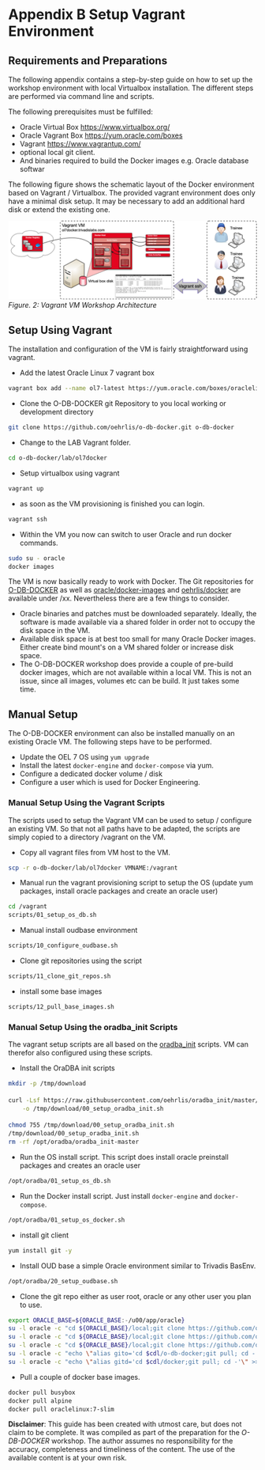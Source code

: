 # Appendix B Setup Vagrant Environment

## Requirements and Preparations

The following appendix contains a step-by-step guide on how to set up the workshop environment with local Virtualbox installation. The different steps are performed via command line and scripts. 

The following prerequisites must be fulfilled:

- Oracle Virtual Box https://www.virtualbox.org/
- Oracle Vagrant Box https://yum.oracle.com/boxes
- Vagrant https://www.vagrantup.com/
- optional local git client. 
- And binaries required to build the Docker images e.g. Oracle database softwar

The following figure shows the schematic layout of the Docker environment based on Vagrant / Virtualbox. The provided vagrant environment does only have a minimal disk setup. It may be necessary to add an additional hard disk or extend the existing one.

!["Vagrant VM Workshop Architecture"](../images/Vagrant-Environment.png)
*Figure. 2: Vagrant VM Workshop Architecture*

## Setup Using Vagrant

The installation and configuration of the VM is fairly straightforward using vagrant. 

* Add the latest Oracle Linux 7 vagrant box

```bash
vagrant box add --name ol7-latest https://yum.oracle.com/boxes/oraclelinux/latest/ol7-latest.box
```

* Clone the O-DB-DOCKER git Repository to you local working or development directory

```bash
git clone https://github.com/oehrlis/o-db-docker.git o-db-docker
```

* Change to the LAB Vagrant folder.

```bash
cd o-db-docker/lab/ol7docker
```

* Setup virtualbox using vagrant

```bash
vagrant up
```

* as soon as the VM provisioning is finished you can login.

```bash
vagrant ssh
```

* Within the VM you now can switch to user Oracle and run docker commands.

```bash
sudo su - oracle
docker images
```

The VM is now basically ready to work with Docker. The Git repositories for [O-DB-DOCKER](https://github.com/oehrlis/o-db-docker) as well as [oracle/docker-images](https://github.com/oracle/docker-images) and [oehrlis/docker](https://github.com/oehrlis/docker) are available under /xx. Nevertheless there are a few things to consider.

- Oracle binaries and patches must be downloaded separately. Ideally, the software is made available via a shared folder in order not to occupy the disk space in the VM. 
- Available disk space is at best too small for many Oracle Docker images. Either create bind mount's on a VM shared folder or increase disk space.
- The O-DB-DOCKER workshop does provide a couple of pre-build docker images, which are not available within a local VM. This is not an issue, since all images, volumes etc can be build. It just takes some time.

## Manual Setup

The O-DB-DOCKER environment can also be installed manually on an existing Oracle VM. The following steps have to be performed.

- Update the OEL 7 OS using `yum upgrade`
- Install the latest `docker-engine` and `docker-compose` via yum.
- Configure a dedicated docker volume / disk
- Configure a user which is used for Docker Engineering.

### Manual Setup Using the Vagrant Scripts

The scripts used to setup the Vagrant VM can be used to setup / configure an existing VM. So that not all paths have to be adapted, the scripts are simply copied to a directory /vagrant on the VM.

- Copy all vagrant files from VM host to the VM.

```bash
scp -r o-db-docker/lab/ol7docker VMNAME:/vagrant
```

- Manual run the vagrant provisioning script to setup the OS (update yum packages, install oracle packages and create an oracle user)

```bash
cd /vagrant
scripts/01_setup_os_db.sh
```

- Manual install oudbase environment

```bash
scripts/10_configure_oudbase.sh
```

- Clone git repositories using the script

```bash
scripts/11_clone_git_repos.sh
```

- install some base images

```bash
scripts/12_pull_base_images.sh
```

### Manual Setup Using the oradba_init Scripts

The vagrant setup scripts are all based on the [oradba_init](https://github.com/oehrlis/oradba_init) scripts. VM can therefor also configured using these scripts.

- Install the OraDBA init scripts

```bash
mkdir -p /tmp/download

curl -Lsf https://raw.githubusercontent.com/oehrlis/oradba_init/master/bin/00_setup_oradba_init.sh \
    -o /tmp/download/00_setup_oradba_init.sh

chmod 755 /tmp/download/00_setup_oradba_init.sh
/tmp/download/00_setup_oradba_init.sh
rm -rf /opt/oradba/oradba_init-master
```

- Run the OS install script. This script does install oracle preinstall packages and creates an oracle user

```bash
/opt/oradba/01_setup_os_db.sh
```

- Run the Docker install script. Just install `docker-engine` and `docker-compose`.

```bash
/opt/oradba/01_setup_os_docker.sh
```

- install git client

```bash
yum install git -y
```

- Install OUD base a simple Oracle environment similar to Trivadis BasEnv.
  
```bash
/opt/oradba/20_setup_oudbase.sh
```

- Clone the git repo either as user root, oracle or any other user you plan to use.

```bash
export ORACLE_BASE=${ORACLE_BASE:-/u00/app/oracle}
su -l oracle -c "cd ${ORACLE_BASE}/local;git clone https://github.com/oehrlis/o-db-docker.git o-db-docker"
su -l oracle -c "cd ${ORACLE_BASE}/local;git clone https://github.com/oehrlis/docker.git docker"
su -l oracle -c "cd ${ORACLE_BASE}/local;git clone https://github.com/oracle/docker-images.git docker-images"
su -l oracle -c "echo \"alias gito='cd $cdl/o-db-docker;git pull; cd -'\" >>${ORACLE_BASE}/local/oudbase/etc/oudenv_custom.conf"
su -l oracle -c "echo \"alias gitd='cd $cdl/docker;git pull; cd -'\" >>${ORACLE_BASE}/local/oudbase/etc/oudenv_custom.conf"
```

- Pull a couple of docker base images.

```bash
docker pull busybox
docker pull alpine
docker pull oraclelinux:7-slim
```

**Disclaimer**: This guide has been created with utmost care, but does not claim to be complete. It was compiled as part of the preparation for the *O-DB-DOCKER* workshop. The author assumes no responsibility for the accuracy, completeness and timeliness of the content. The use of the available content is at your own risk.